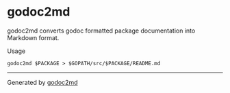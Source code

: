 
# godoc2md

godoc2md converts godoc formatted package documentation into Markdown format.

Usage


	godoc2md $PACKAGE > $GOPATH/src/$PACKAGE/README.md








- - -
Generated by [godoc2md](http://godoc.org/github.com/davecheney/godoc2md)